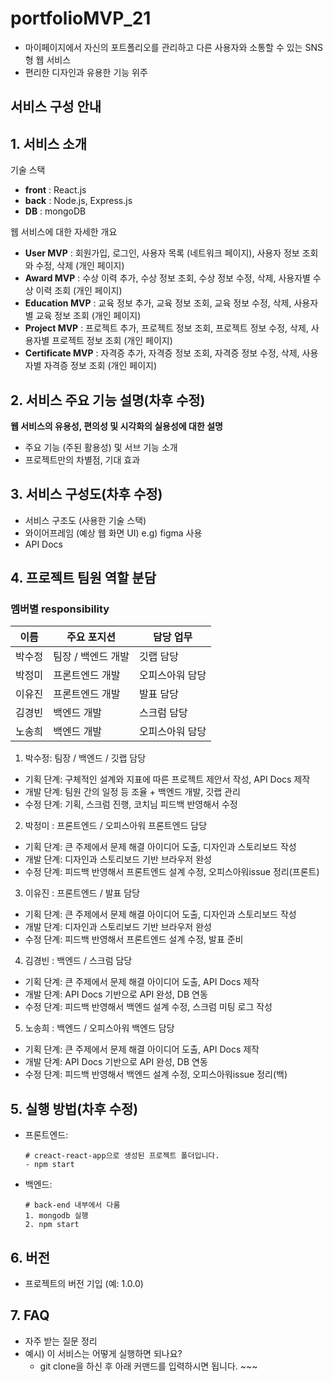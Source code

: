 # portfolioMVP_21

- 마이페이지에서 자신의 포트폴리오를 관리하고 다른 사용자와 소통할 수 있는 SNS형 웹 서비스
- 편리한 디자인과 유용한 기능 위주

## 서비스 구성 안내

## 1. 서비스 소개

기술 스택

- **front** : React.js
- **back** : Node.js, Express.js
- **DB** : mongoDB

웹 서비스에 대한 자세한 개요

- **User MVP** : 회원가입, 로그인, 사용자 목록 (네트워크 페이지), 사용자 정보 조회와 수정, 삭제 (개인 페이지)
- **Award MVP** : 수상 이력 추가, 수상 정보 조회, 수상 정보 수정, 삭제, 사용자별 수상 이력 조회 (개인 페이지)
- **Education MVP** : 교육 정보 추가, 교육 정보 조회, 교육 정보 수정, 삭제, 사용자별 교육 정보 조회 (개인 페이지)
- **Project MVP** : 프로젝트 추가, 프로젝트 정보 조회, 프로젝트 정보 수정, 삭제, 사용자별 프로젝트 정보 조회 (개인 페이지)
- **Certificate MVP** : 자격증 추가, 자격증 정보 조회, 자격증 정보 수정, 삭제, 사용자별 자격증 정보 조회 (개인 페이지)

## 2. 서비스 주요 기능 설명(차후 수정)

**웹 서비스의 유용성, 편의성 및 시각화의 실용성에 대한 설명**

- 주요 기능 (주된 활용성) 및 서브 기능 소개
- 프로젝트만의 차별점, 기대 효과

## 3. 서비스 구성도(차후 수정)

- 서비스 구조도 (사용한 기술 스택)
- 와이어프레임 (예상 웹 화면 UI) e.g) figma 사용
- API Docs

## 4. 프로젝트 팀원 역할 분담

### **멤버별 responsibility**

|이름|주요 포지션|담당 업무|
|---|---|---|
|박수정|팀장 / 백엔드 개발|깃랩 담당|
|박정미|프론트엔드 개발|오피스아워 담당|
|이유진|프론트엔드 개발|발표 담당|
|김경빈|백엔드 개발|스크럼 담당|
|노송희|백엔드 개발|오피스아워 담당|



1. 박수정: 팀장 / 백엔드 / 깃랩 담당
- 기획 단계: 구체적인 설계와 지표에 따른 프로젝트 제안서 작성, API Docs 제작
- 개발 단계: 팀원 간의 일정 등 조율 + 백엔드 개발, 깃랩 관리
- 수정 단계: 기획, 스크럼 진행, 코치님 피드백 반영해서 수정
2. 박정미 : 프론트엔드 / 오피스아워 프론트엔드 담당
- 기획 단계: 큰 주제에서 문제 해결 아이디어 도출, 디자인과 스토리보드 작성
- 개발 단계: 디자인과 스토리보드 기반 브라우저 완성
- 수정 단계: 피드백 반영해서 프론트엔드 설계 수정, 오피스아워issue 정리(프론트)
3. 이유진 : 프론트엔드 / 발표 담당
- 기획 단계: 큰 주제에서 문제 해결 아이디어 도출, 디자인과 스토리보드 작성
- 개발 단계: 디자인과 스토리보드 기반 브라우저 완성
- 수정 단계: 피드백 반영해서 프론트엔드 설계 수정, 발표 준비
4. 김경빈 : 백엔드 / 스크럼 담당
- 기획 단계: 큰 주제에서 문제 해결 아이디어 도출, API Docs 제작
- 개발 단계: API Docs 기반으로 API 완성, DB 연동
- 수정 단계: 피드백 반영해서 백엔드 설계 수정, 스크럼 미팅 로그 작성
5. 노송희 : 백엔드 / 오피스아워 백엔드 담당
- 기획 단계: 큰 주제에서 문제 해결 아이디어 도출, API Docs 제작
- 개발 단계: API Docs 기반으로 API 완성, DB 연동
- 수정 단계: 피드백 반영해서 백엔드 설계 수정, 오피스아워issue 정리(백)

## 5. 실행 방법(차후 수정)

- 프론트엔드:
    
    ```
    # creact-react-app으로 생성된 프로젝트 폴더입니다.
    - npm start
    ```
    
- 백엔드:
    
    ```
    # back-end 내부에서 다룸
    1. mongodb 실행
    2. npm start
    ```
    

## 6. 버전

- 프로젝트의 버전 기입 (예: 1.0.0)

## 7. FAQ

- 자주 받는 질문 정리
- 예시) 이 서비스는 어떻게 실행하면 되나요?
    - git clone을 하신 후 아래 커맨드를 입력하시면 됩니다. ~~~
